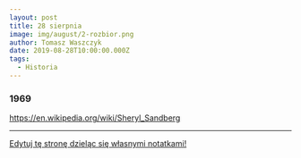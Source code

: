 ```yaml
---
layout: post
title: 28 sierpnia
image: img/august/2-rozbior.png
author: Tomasz Waszczyk
date: 2019-08-28T10:00:00.000Z
tags:
  - Historia
---
```


### 1969

https://en.wikipedia.org/wiki/Sheryl_Sandberg

---

<a href="https://github.com/TomaszWaszczyk/historia.waszczyk.com/edit/master/src/content/august-28.md" target="_blank">Edytuj tę stronę dzieląc się własnymi notatkami!</a>
